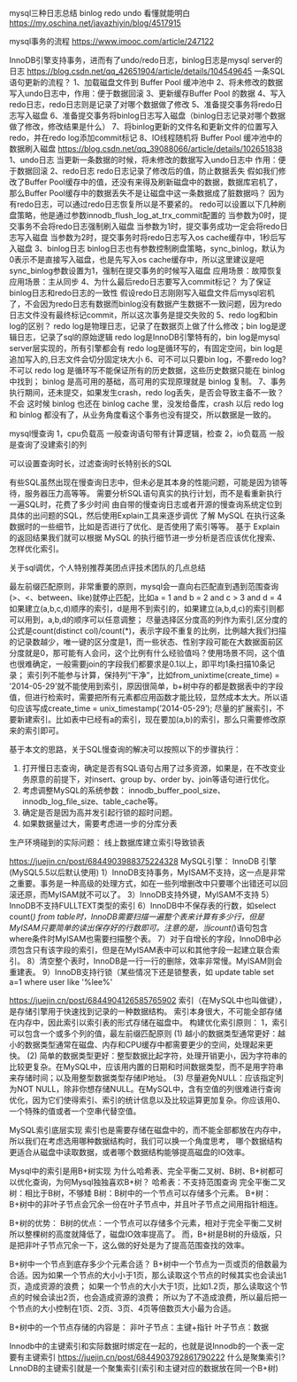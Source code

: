 mysql三种日志总结  binlog redo undo 看懂就能明白 https://my.oschina.net/javazhiyin/blog/4517915

mysql事务的流程 https://www.imooc.com/article/247122

InnoDB引擎支持事务，进而有了undo/redo日志，binlog日志是mysql server的日志
https://blog.csdn.net/qq_42651904/article/details/104549645
一条SQL语句更新的流程？
1、加载磁盘文件到 Buffer Pool 缓冲池中
2、将未修改的数据写入undo日志中，作用：便于数据回滚
3、更新缓存Buffer Pool 的数据
4、写入redo日志，redo日志则是记录了对哪个数据做了修改
5、准备提交事务将redo日志写入磁盘
6、准备提交事务将binlog日志写入磁盘（binlog日志记录对哪个数据做了修改，修改结果是什么）
7、将binlog更新的文件名和更新文件的位置写入redo，并在redo log添加commit标记
8、IO线程随机将 Buffer Pool 缓冲池中的数据刷入磁盘
https://blog.csdn.net/qq_39088066/article/details/102651838
1、undo日志
当更新一条数据的时候，将未修改的数据写入undo日志中 作用：便于数据回滚
2、redo日志
redo日志记录了修改后的值，防止数据丢失
假如我们修改了Buffer Pool缓存中的值，还没有来得及刷新磁盘中的数据，数据库宕机了，那么Buffer Pool缓存中的数据丢失不是让磁盘中这一条数据成了脏数据吗？
因为有redo日志，可以通过redo日志恢复所以是不要紧的。
redo可以设置以下几种刷盘策略，他是通过参数innodb_flush_log_at_trx_commit配置的
当参数为0时，提交事务不会将redo日志强制刷入磁盘
当参数为1时，提交事务成功一定会将redo日志写入磁盘
当参数为2时，提交事务时将redo日志写入os cache缓存中，1秒后写入磁盘
3、binlog日志
binlog日志也有参数控制刷盘策略，sync_binlog，默认为0表示不是直接写入磁盘，也是先写入os cache缓存中，所以这里建议是吧sync_binlog参数设置为1，强制在提交事务的时候写入磁盘
应用场景：故障恢复
应用场景：主从同步
4、为什么最后redo日志要写入commit标记？
为了保证binlog日志和redo日志的一致性
假设redo日志刚刚写入磁盘文件后mysql宕机了，不会因为redo日志有数据而binlog没有数据产生数据不一致问题，因为redo日志文件没有最终标记commit，所以这次事务是提交失败的
5、redo log和bin log的区别？
redo log是物理日志，记录了在数据页上做了什么修改；bin log是逻辑日志，记录了sql的原始逻辑
redo log是InnoDB引擎特有的，bin log是mysql server层实现的，所有引擎都会有
redo log是循环写的，有固定空间，bin log是追加写入的,日志文件会切分固定块大小
6、可不可以只要bin log，不要redo log?
不可以
redo log 是循环写不能保证所有的历史数据，这些历史数据只能在 binlog 中找到；
binlog 是高可用的基础，高可用的实现原理就是 binlog 复制。
7、事务执行期间，还未提交，如果发生crash，redo log丢失，是否会导致主备不一致？
不会
这时候 binlog 也还在 binlog cache 里，没发给备库，crash 以后 redo log 和 binlog 都没有了，从业务角度看这个事务也没有提交，所以数据是一致的。

mysql慢查询
1，cpu负载高  一般查询语句带有计算逻辑，检查
2，io负载高  一般是查询了没建索引的列

可以设置查询时长，过滤查询时长特别长的SQL

有些SQL虽然出现在慢查询日志中，但未必是其本身的性能问题，可能是因为锁等待，服务器压力高等等。
需要分析SQL语句真实的执行计划，而不是看重新执行一遍SQL时，花费了多少时间
由自带的慢查询日志或者开源的慢查询系统定位到具体的出问题的SQL，然后使用Explain工具来逐步调优
了解 MySQL 在执行这条数据时的一些细节，比如是否进行了优化、是否使用了索引等等。
基于 Explain 的返回结果我们就可以根据 MySQL 的执行细节进一步分析是否应该优化搜索、怎样优化索引。

关于sql调优，个人特别推荐美团点评技术团队的几点总结

最左前缀匹配原则，非常重要的原则，mysql会一直向右匹配直到遇到范围查询(>、<、between、like)就停止匹配，比如a = 1 and b = 2 and c > 3 and d = 4 如果建立(a,b,c,d)顺序的索引，d是用不到索引的，如果建立(a,b,d,c)的索引则都可以用到，a,b,d的顺序可以任意调整；
尽量选择区分度高的列作为索引,区分度的公式是count(distinct col)/count(*)，表示字段不重复的比例，比例越大我们扫描的记录数越少，唯一键的区分度是1，而一些状态、性别字段可能在大数据面前区分度就是0，那可能有人会问，这个比例有什么经验值吗？使用场景不同，这个值也很难确定，一般需要join的字段我们都要求是0.1以上，即平均1条扫描10条记录；
索引列不能参与计算，保持列“干净”，比如from_unixtime(create_time) = ’2014-05-29’就不能使用到索引，原因很简单，b+树中存的都是数据表中的字段值，但进行检索时，需要把所有元素都应用函数才能比较，显然成本太大。所以语句应该写成create_time = unix_timestamp(’2014-05-29’);
尽量的扩展索引，不要新建索引。比如表中已经有a的索引，现在要加(a,b)的索引，那么只需要修改原来的索引即可。


基于本文的思路，关于SQL慢查询的解决可以按照以下的步骤执行：
1. 打开慢日志查询，确定是否有SQL语句占用了过多资源，如果是，在不改变业务原意的前提下，对insert、group by、order by、join等语句进行优化。
2. 考虑调整MySQL的系统参数： innodb_buffer_pool_size、innodb_log_file_size、table_cache等。
3. 确定是否是因为高并发引起行锁的超时问题。
4. 如果数据量过大，需要考虑进一步的分库分表

生产环境碰到的实际问题：
线上数据库建立索引导致锁表

https://juejin.cn/post/6844903988375224328
MySQL引擎：
InnoDB 引擎(MySQL5.5以后默认使用)
1）InnoDB支持事务，MyISAM不支持，这一点是非常之重要。事务是一种高级的处理方式，如在一些列增删改中只要哪个出错还可以回滚还原，而MyISAM就不可以了。
3）InnoDB支持外键，MyISAM不支持
5）InnoDB不支持FULLTEXT类型的索引
6）InnoDB中不保存表的行数，如select count(*) from table时，InnoDB需要扫描一遍整个表来计算有多少行，但是MyISAM只要简单的读出保存好的行数即可。注意的是，当count(*)语句包含where条件时MyISAM也需要扫描整个表。
7）对于自增长的字段，InnoDB中必须包含只有该字段的索引，但是在MyISAM表中可以和其他字段一起建立联合索引。
8）清空整个表时，InnoDB是一行一行的删除，效率非常慢。MyISAM则会重建表。
9）InnoDB支持行锁（某些情况下还是锁整表，如 update table set a=1 where user like '%lee%'

https://juejin.cn/post/6844904126585765902
索引（在MySQL中也叫做键<key>），是存储引擎用于快速找到记录的一种数据结构。
索引本身很大，不可能全部存储在内存中，因此索引以索引表的形式存储在磁盘中。
构建优化索引原则：
1，索引可以包含一个或多个列的值，最左前缀匹配原则
(1) 越小的数据类型通常更好：越小的数据类型通常在磁盘、内存和CPU缓存中都需要更少的空间，处理起来更快。
(2) 简单的数据类型更好：整型数据比起字符，处理开销更小，因为字符串的比较更复杂。在MySQL中，应该用内置的日期和时间数据类型，而不是用字符串来存储时间；以及用整型数据类型存储IP地址。
(3) 尽量避免NULL：应该指定列为NOT NULL，除非你想存储NULL。在MySQL中，含有空值的列很难进行查询优化，因为它们使得索引、索引的统计信息以及比较运算更加复杂。你应该用0、一个特殊的值或者一个空串代替空值。

MySQL索引底层实现
索引也是需要存储在磁盘中的，而不能全部都放在内存中，所以我们在考虑选用哪种数据结构时，我们可以换一个角度思考，
哪个数据结构更适合从磁盘中读取数据，或者哪个数据结构能够提高磁盘的IO效率。

Mysql中的索引是用B+树实现
为什么哈希表、完全平衡二叉树、B树、B+树都可以优化查询，为何Mysql独独喜欢B+树？
哈希表：不支持范围查询
完全平衡二叉树：相比于B树，不够矮 
B树：B树中的一个节点可以存储多个元素。
B+树：B+树中的非叶子节点会冗余一份在叶子节点中，并且叶子节点之间用指针相连。

B+树的优势：
B树的优点：一个节点可以存储多个元素，相对于完全平衡二叉树所以整棵树的高度就降低了，磁盘IO效率提高了。
而，B+树是B树的升级版，只是把非叶子节点冗余一下，这么做的好处是为了提高范围查找的效率。

B+树中一个节点到底存多少个元素合适？
B+树中一个节点为一页或页的倍数最为合适。因为如果一个节点的大小小于1页，那么读取这个节点的时候其实也会读出1页，造成资源的浪费；
如果一个节点的大小大于1页，比如1.2页，那么读取这个节点的时候会读出2页，也会造成资源的浪费；
所以为了不造成浪费，所以最后把一个节点的大小控制在1页、2页、3页、4页等倍数页大小最为合适。

B+树中的一个节点存储的内容是：
非叶子节点：主键+指针
叶子节点：数据

Innodb中的主键索引和实际数据时绑定在一起的，也就是说Innodb的一个表一定要有主键索引
https://juejin.cn/post/6844903792861790222
什么是聚集索引?
LnnoDB的主键索引就是一个聚集索引(索引和主键对应的数据放在同一个B+树)

